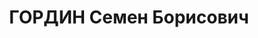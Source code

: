 ---
title: ГОРДИН Семен Борисович
description: '1883 г.р., м.р.: Витебская губ., мест. Улла, еврей, образование: малограмотный

  Деревообделочник.

  прож.: г. Новосибирск

  арестован 15.03.1937

  Обвинение: по обвинению в участии в троцкистско-шпионской организации, ст. 58-7,8,11
  УК РСФСР

  Приговор: ВК ВС СССР, 30.10.1937 — ВМН

  Расстрелян 30.10.1937

  Реабилитация: 27.06.1957'
---